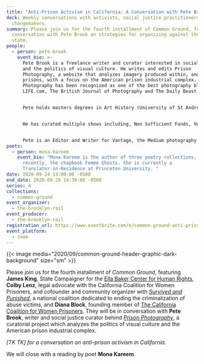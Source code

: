 ```yaml
---
title: "Anti-Prison Activism in California: A Conversation with Pete Brook"
deck: Weekly conversations with activists, social justice practitioners, and
  changemakers.
summary: Please join us for the fourth installment of Common Ground, featuring a
  conversation with Pete Brook on strategies for organizing against the carceral
  state.
people:
  - person: pete-brook
    event_bio: >-
      Pete Brook is a freelance writer and curator interested in social justice
      and the politics of visual culture. He writes and edits Prison
      Photography, a website that analyzes imagery produced within, and about,
      prisons, with a focus on the American prison industrial complex. Prison
      Photography has been recognized as one of the best photography blogs by
      LIFE.com, The British Journal of Photography and The Daily Beast.


      Pete holds masters degrees in Art History (University of St Andrews) and Art Gallery and Museum Studies (University of Manchester). Among his artistic and activist pursuits, Pete has lectured internationally on the topic of photography, taught art in prisons, volunteered with Books To Prisoners and served as a board member with University Beyond Bars, a prison college education non-profit. His work has been featured by The New York Times, The British Journal of Photography, Kickstarter, Featureshoot, Seattle Weekly and Dvafoto.


      He has curated multiple shows including, Non Sufficient Funds, Vermillion Gallery, Seattle, WA (Apr 2010); Cruel and Unusual, Noorderlicht Gallery, Holland (Feb-Apr 2012) which later traveled to Amsterdam, New York, Sydney and Ireland; The Depository Of Unwanted Photographs, Photoville, New York (Sept. 2013); Seen But Not Heard, Kulturni Centar Belgrada, Belgrade, Serbia (Dec, 2013); and Status Update, Catchlight/SOMArts (Nov, 2015).


      Pete is an Editor and Writer for Vantage, the Medium photography blog. Pete lives in San Francisco, CA.
poets:
  - person: mona-kareem
    event_bio: "Mona Kareem is the author of three poetry collections, and most
      recently, the chapbook Femme Ghosts. She is currently a
      Translator-in-Residence at Princeton University. "
date: 2020-09-24 13:00:00 -0500
end_date: 2020-09-24 14:30:00 -0500
series: 4
collections:
  - common-ground
event_organizer:
  - the-brooklyn-rail
event_producer:
  - the-brooklyn-rail
registration_url: https://www.eventbrite.com/e/common-ground-anti-prison-activism-in-california-tickets-121784806635
event_platform:
  - zoom
---
```

{{< image media="2020/09/common-ground-header-graphic-dark-background" size="sm" >}}

Please join us for the fourth installment of *Common Ground*, featuring **James King**, State Campaigner for the [Ella Baker Center for Human Rights](https://ellabakercenter.org/), **Colby Lenz**, legal advocate with the California Coalition for Women Prisoners, and cofounder and community organizer with *[Survived and Punished](https://survivedandpunished.org/)*, a national coalition dedicated to ending the criminalization of abuse victims, and **Diana Block**, founding member of [The California Coalition for Women Prisoners](https://womenprisoners.org/). They will be in conversation with **Pete Brook**, writer and social justice curator behind *[Prison Photography](https://prisonphotography.org/)*, a curatorial project which analyzes the politics of visual culture and the American prison industrial complex. 

*\[TK TK] for a conversation on anti-prison activism in California.* 

We will close with a reading by poet **Mona Kareem**.